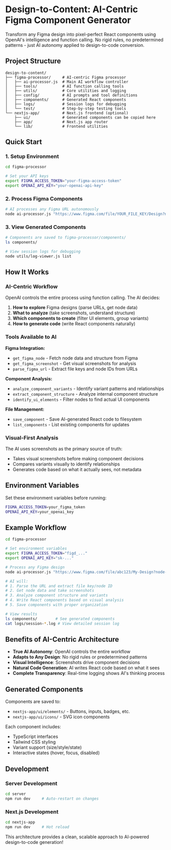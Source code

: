 # Design-to-Content: AI-Centric Figma Component Generator

Transform any Figma design into pixel-perfect React components using OpenAI's intelligence and function calling. No rigid rules, no predetermined patterns - just AI autonomy applied to design-to-code conversion.

## Project Structure

```
design-to-content/
├── figma-processor/     # AI-centric Figma processor
│   ├── ai-processor.js  # Main AI workflow controller
│   ├── tools/           # AI function calling tools
│   ├── utils/           # Core utilities and logging
│   ├── config/          # AI prompts and tool definitions
│   ├── components/      # Generated React components
│   ├── logs/            # Session logs for debugging
│   └── test/            # Step-by-step testing tools
└── nextjs-app/          # Next.js frontend (optional)
    ├── ui/              # Generated components can be copied here
    ├── app/             # Next.js app router
    └── lib/             # Frontend utilities
```

## Quick Start

### 1. Setup Environment
```bash
cd figma-processor

# Set your API keys
export FIGMA_ACCESS_TOKEN="your-figma-access-token"
export OPENAI_API_KEY="your-openai-api-key"
```

### 2. Process Figma Components
```bash
# AI processes any Figma URL autonomously
node ai-processor.js "https://www.figma.com/file/YOUR_FILE_KEY/Design?node-id=123:456"
```

### 3. View Generated Components
```bash
# Components are saved to figma-processor/components/
ls components/

# View session logs for debugging
node utils/log-viewer.js list
```

## How It Works

### AI-Centric Workflow
OpenAI controls the entire process using function calling. The AI decides:

1. **How to explore** Figma designs (parse URLs, get node data)
2. **What to analyze** (take screenshots, understand structure)
3. **Which components to create** (filter UI elements, group variants)
4. **How to generate code** (write React components naturally)

### Tools Available to AI

**Figma Integration:**
- `get_figma_node` - Fetch node data and structure from Figma
- `get_figma_screenshot` - Get visual screenshots for analysis
- `parse_figma_url` - Extract file keys and node IDs from URLs

**Component Analysis:**
- `analyze_component_variants` - Identify variant patterns and relationships
- `extract_component_structure` - Analyze internal component structure
- `identify_ui_elements` - Filter nodes to find actual UI components

**File Management:**
- `save_component` - Save AI-generated React code to filesystem
- `list_components` - List existing components for updates

### Visual-First Analysis

The AI uses screenshots as the primary source of truth:
- Takes visual screenshots before making component decisions
- Compares variants visually to identify relationships
- Generates code based on what it actually sees, not metadata

## Environment Variables

Set these environment variables before running:

```bash
FIGMA_ACCESS_TOKEN=your_figma_token
OPENAI_API_KEY=your_openai_key
```

## Example Workflow

```bash
cd figma-processor

# Set environment variables
export FIGMA_ACCESS_TOKEN="figd_..."
export OPENAI_API_KEY="sk-..."

# Process any Figma design
node ai-processor.js "https://www.figma.com/file/abc123/My-Design?node-id=29:1058"

# AI will:
# 1. Parse the URL and extract file key/node ID
# 2. Get node data and take screenshots
# 3. Analyze component structure and variants
# 4. Write React components based on visual analysis
# 5. Save components with proper organization

# View results
ls components/        # See generated components
cat logs/session-*.log # View detailed session log
```

## Benefits of AI-Centric Architecture

- **True AI Autonomy**: OpenAI controls the entire workflow
- **Adapts to Any Design**: No rigid rules or predetermined patterns
- **Visual Intelligence**: Screenshots drive component decisions
- **Natural Code Generation**: AI writes React code based on what it sees
- **Complete Transparency**: Real-time logging shows AI's thinking process

## Generated Components

Components are saved to:
- `nextjs-app/ui/elements/` - Buttons, inputs, badges, etc.
- `nextjs-app/ui/icons/` - SVG icon components

Each component includes:
- TypeScript interfaces
- Tailwind CSS styling
- Variant support (size/style/state)
- Interactive states (hover, focus, disabled)

## Development

### Server Development
```bash
cd server
npm run dev     # Auto-restart on changes
```

### Next.js Development
```bash
cd nextjs-app
npm run dev     # Hot reload
```

This architecture provides a clean, scalable approach to AI-powered design-to-code generation!